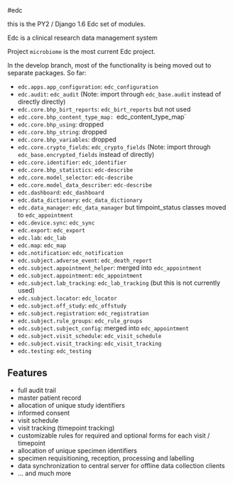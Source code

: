 #edc

this is the PY2 / Django 1.6 Edc set of modules.

Edc is a clinical research data management system

Project `microbiome` is the most current Edc project.

In the develop branch, most of the functionality is being moved out to separate packages. So far:
* `edc.apps.app_configuration`: `edc_configuration`
* `edc.audit`: `edc_audit` (Note: import through `edc_base.audit` instead of directly directly)
* `edc.core.bhp_birt_reports`: `edc_birt_reports` but not used
* `edc.core.bhp_content_type_map: `edc_content_type_map`
* `edc.core.bhp_using`: dropped
* `edc.core.bhp_string`: dropped
* `edc.core.bhp_variables`: dropped
* `edc.core.crypto_fields`: `edc_crypto_fields` (Note: import through `edc_base.encrypted_fields` instead of directly)
* `edc.core.identifier`: `edc_identifier`
* `edc.core.bhp_statistics`: `edc-describe`
* `edc.core.model_selector`: `edc-describe`
* `edc.core.model_data_describer`: `edc-describe`
* `edc.dashboard`: `edc_dashboard`
* `edc.data_dictionary`: `edc_data_dictionary`
* `edc.data_manager`: `edc_data_manager` but timpoint_status classes moved to `edc_appointment`
* `edc.device.sync`: `edc_sync`
* `edc.export`: `edc_export`
* `edc.lab`: `edc_lab`
* `edc.map`: `edc_map`
* `edc.notification`: `edc_notification`
* `edc.subject.adverse_event`: `edc_death_report`
* `edc.subject.appointment_helper`:  merged into `edc_appointment`
* `edc.subject.appointment`:  `edc_appointment`
* `edc.subject.lab_tracking`: `edc_lab_tracking` (but this is not currently used)
* `edc.subject.locator`: `edc_locator`
* `edc.subject.off_study`: `edc_offstudy`
* `edc.subject.registration`: `edc_registration`
* `edc.subject.rule_groups`: `edc_rule_groups`
* `edc.subject.subject_config`: merged into `edc_appointment`
* `edc.subject.visit_schedule`: `edc_visit_schedule`
* `edc.subject.visit_tracking`: `edc_visit_tracking`
* `edc.testing`: `edc_testing`

Features
--------

- full audit trail
- master patient record
- allocation of unique study identifiers
- informed consent
- visit schedule
- visit tracking (timepoint tracking)
- customizable rules for required and optional forms for each visit / timepoint
- allocation of unique specimen identifiers
- specimen requisitioning, reception, processing and labelling
- data synchronization to central server for offline data collection clients
- ... and much more
